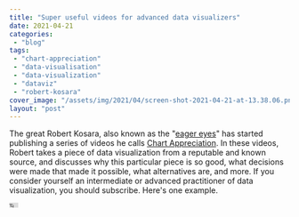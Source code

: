 ```yaml
---
title: "Super useful videos for advanced data visualizers"
date: 2021-04-21
categories: 
 - "blog"
tags: 
 - "chart-appreciation"
 - "data-visualisation"
 - "data-visualization"
 - "dataviz"
 - "robert-kosara"
cover_image: "/assets/img/2021/04/screen-shot-2021-04-21-at-13.38.06.png"
layout: "post"
---
```


The great Robert Kosara, also known as the "[eager eyes](https://eagereyes.org)" has started publishing a series of videos he calls [Chart Appreciation](https://www.youtube.com/watch?v=ftqNuw9H7h8&list=PLbzq0eVw_4Dkqd5kuwY3uMANPvVBQ292V). In these videos, Robert takes a piece of data visualization from a reputable and known source, and discusses why this particular piece is so good, what decisions were made that made it possible, what alternatives are, and more. If you consider yourself an intermediate or advanced practitioner of data visualization, you should subscribe. Here's one example.

<iframe width="16" height="9" src="https://www.youtube.com/embed/VDXCYV7sbmw" frameborder="0" allow="accelerometer; autoplay; clipboard-write; encrypted-media; gyroscope; picture-in-picture; web-share" referrerpolicy="strict-origin-when-cross-origin" allowfullscreen></iframe>
